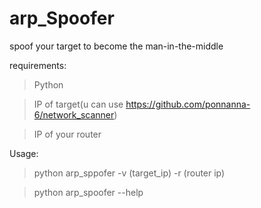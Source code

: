 # arp_Spoofer
spoof your target to become the man-in-the-middle

requirements:

>Python 

>IP of target(u can use https://github.com/ponnanna-6/network_scanner)

>IP of your router

Usage:

>python arp_sppofer -v (target_ip) -r (router ip)

>python arp_spoofer --help
